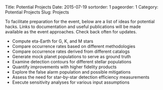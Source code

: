 Title: Potential Projects
Date: 2015-07-19
sortorder: 1
pageorder: 1
Category: Potential Projects
Slug: Projects

To facilitate preparation for the event, below are a list of ideas for potential hacks.  Links to documentation and useful publications will be made available as the event approaches.  Check back often for updates.

* Compute eta-Earth for G, K, and M stars
* Compare occurrence rates based on different methodologies
* Compare occurrence rates derived from different catalogs
* Generate mock planet populations to serve as ground truth
* Examine detection contours for different stellar populations
* Quantify improvements with higher fidelity products
* Explore the false alarm population and possible mitigations
* Assess the need for star-by-star detection efficiency measurements
* Execute sensitivity analyses for various input assumptions

